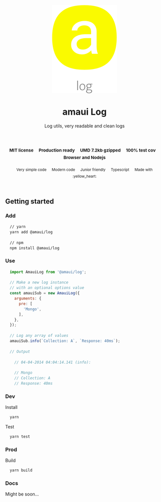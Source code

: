 
</br >
</br >

<p align='center'>
  <a target='_blank' rel='noopener noreferrer' href='#'>
    <img src='utils/images/logo.svg' alt='amaui logo' />
  </a>
</p>

<h1 align='center'>amaui Log</h1>

<p align='center'>
  Log utils, very readable and clean logs
</p>

<br />

<h3 align='center'>
  <sub>MIT license&nbsp;&nbsp;&nbsp;&nbsp;</sub>
  <sub>Production ready&nbsp;&nbsp;&nbsp;&nbsp;</sub>
  <sub>UMD 7.2kb gzipped&nbsp;&nbsp;&nbsp;&nbsp;</sub>
  <sub>100% test cov&nbsp;&nbsp;&nbsp;&nbsp;</sub>
  <sub>Browser and Nodejs</sub>
</h3>

<p align='center'>
    <sub>Very simple code&nbsp;&nbsp;&nbsp;&nbsp;</sub>
    <sub>Modern code&nbsp;&nbsp;&nbsp;&nbsp;</sub>
    <sub>Junior friendly&nbsp;&nbsp;&nbsp;&nbsp;</sub>
    <sub>Typescript&nbsp;&nbsp;&nbsp;&nbsp;</sub>
    <sub>Made with :yellow_heart:</sub>
</p>

<br />

## Getting started

### Add

```sh
  // yarn
  yarn add @amaui/log

  // npm
  npm install @amaui/log
```

### Use

```javascript
  import AmauiLog from '@amaui/log';

  // Make a new log instance
  // with an optional options value
  const amauiSub = new AmauiLog({
    arguments: {
      pre: [
        'Mongo',
      ],
    },
  });

  // Log any array of values
  amauiSub.info(`Collection: A`, `Response: 40ms`);

  // Output

    // 04-04-2014 04:04:14.141 (info):

    // Mongo
    // Collection: A
    // Response: 40ms

```

### Dev

Install

```sh
  yarn
```

Test

```sh
  yarn test
```

### Prod

Build

```sh
  yarn build
```

### Docs

Might be soon...
